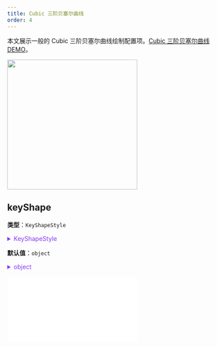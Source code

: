 ```yaml
---
title: Cubic 三阶贝塞尔曲线
order: 4
---
```


本文展示一般的 Cubic 三阶贝塞尔曲线绘制配置项。[Cubic 三阶贝塞尔曲线 DEMO](/zh/examples/item/defaultEdges#cubic)。

<img src="https://mdn.alipayobjects.com/huamei_qa8qxu/afts/img/A*NBvARqo-yacAAAAAAAAAAAAADmJ7AQ/original" width=300 />

## keyShape

**类型**：`KeyShapeStyle`

<details>

<summary style="color: #873bf4; cursor: pointer">KeyShapeStyle</summary>

```typescript
type Point = {
  x: number;
  y: number;
  z?: number;
};

type KeyShapeStyle = PathStyleProps &
  ArrowProps & {
    /**
     * 控制点数组。注意，绘制 Cubic 需要指定两个或两个以上有效的控制点。若不指定或者只有一个控制点时，将会通过 `curveOffset` 和 `curvePosition` 计算得到对应的控制点
     */
    controlPoints?: Point[];
    /**
     * 控制点距离两端点连线的距离，可理解为控制边的弯曲程度
     */
    curveOffset?: number | number[];
    /**
     * 控制点在两端点连线上的相对位置，范围 `0-1`
     */
    curvePosition?: number;
  };
```

<embed src="../../../common/ArrowStyle.zh.md"></embed>

其中，相关的图形样式参考 [Path 图形样式](../shape/PathStyleProps.zh.md)。

</details>

**默认值**：`object`

<details>

<summary style="color: #873bf4; cursor: pointer">object</summary>

```json
{
  "curveOffset": 20,
  "curvePosition": 0.5
}
```

</details>

<embed src="../../../common/EdgeShapeStyles.zh.md"></embed>

